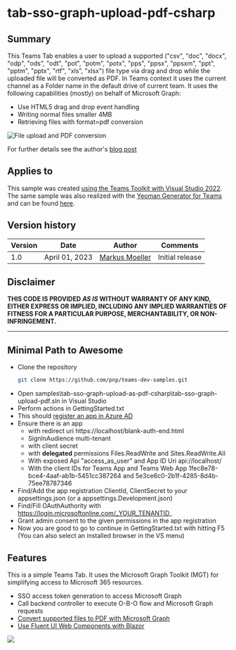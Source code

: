 # tab-sso-graph-upload-pdf-csharp

## Summary
This Teams Tab enables a user to upload a supported ("csv", "doc", "docx", "odp", "ods", "odt", "pot", "potm", "potx", "pps", "ppsx", "ppsxm", "ppt", "pptm", "pptx", "rtf", "xls", "xlsx") file type via drag and drop while the uploaded file will be converted as PDF.
In Teams context it uses the current channel as a Folder name in the default drive of current team.
It uses the following capabilities (mostly) on behalf of Microsoft Graph:
* Use HTML5 drag and drop event handling
* Writing normal files smaller 4MB
* Retrieving files with format=pdf conversion

![File upload and PDF conversion](assets/01UploadProcess.gif)

For further details see the author's [blog post](https://mmsharepoint.wordpress.com/2023/02/26/pdf-document-conversion-in-a-teams-tab-with-microsoft-graph-and-teams-toolkit-for-visual-studio-c/)

## Applies to

This sample was created [using the Teams Toolkit with Visual Studio 2022](https://learn.microsoft.com/en-us/microsoftteams/platform/toolkit/teams-toolkit-fundamentals?pivots=visual-studio&WT.mc_id=M365-MVP-5004617). The same sample was also realized with the [Yeoman Generator for Teams](https://github.com/pnp/generator-teams) and can be found [here](https://github.com/pnp/teams-dev-samples/samoles/tab-sso-graph-upload-as-pdf).

## Version history

Version|Date|Author|Comments
-------|----|--------|--------
1.0|April 01, 2023|[Markus Moeller](http://www.twitter.com/moeller2_0)|Initial release

## Disclaimer

**THIS CODE IS PROVIDED *AS IS* WITHOUT WARRANTY OF ANY KIND, EITHER EXPRESS OR IMPLIED, INCLUDING ANY IMPLIED WARRANTIES OF FITNESS FOR A PARTICULAR PURPOSE, MERCHANTABILITY, OR NON-INFRINGEMENT.**

---
## Minimal Path to Awesome
- Clone the repository
    ```bash
    git clone https://github.com/pnp/teams-dev-samples.git
- Open samples\tab-sso-graph-upload-as-pdf-csharp\tab-sso-graph-upload-pdf.sln in Visual Studio
- Perform actions in GettingStarted.txt
- This should [register an app in Azure AD](https://learn.microsoft.com/en-us/microsoftteams/platform/toolkit/add-single-sign-on?pivots=visual-studio&WT.mc_id=M365-MVP-5004617#add-sso-to-teams-app-for-visual-studio)
- Ensure there is an app 
  - with redirect uri https://localhost/blank-auth-end.html
  - SignInAudience multi-tenant
  - with client secret
  - with **delegated** permissions Files.ReadWrite and Sites.ReadWrite.All
  - With exposed Api "access_as_user" and App ID Uri api://localhost/<App ID>
  - With the client IDs for Teams App and Teams Web App 1fec8e78-bce4-4aaf-ab1b-5451cc387264 and 5e3ce6c0-2b1f-4285-8d4b-75ee78787346
- Find/Add the app registration ClientId, ClientSecret to your appsettings.json (or a appsettings.Development.json)
- Find/Fill OAuthAuthority with https://login.microsoftonline.com/_YOUR_TENANTID_
- Grant admin consent to the given permissions in the app registration
- Now you are good to go to continue in GettingStarted.txt with hitting F5 (You can also select an installed browser in the VS menu)

## Features
This is a simple Teams Tab. It uses the Microsoft Graph Toolkit (MGT) for simplifying access to Microsoft 365 resources.
* SSO access token generation to access Microsoft Graph
* Call backend controller to execute O-B-O flow and Microsoft Graph requests
* [Convert supported files to PDF with Microsoft Graph](https://learn.microsoft.com/en-us/graph/api/driveitem-get-content-format?view=graph-rest-1.0&tabs=http&WT.mc_id=M365-MVP-5004617)
* [Use Fluent UI Web Components with Blazor](https://learn.microsoft.com/en-us/fluent-ui/web-components/integrations/blazor?WT.mc_id=M365-MVP-5004617)

<img src="https://pnptelemetry.azurewebsites.net/teams-dev-samples/samples/tab-sso-graph-upload-as-pdf-csharp" />